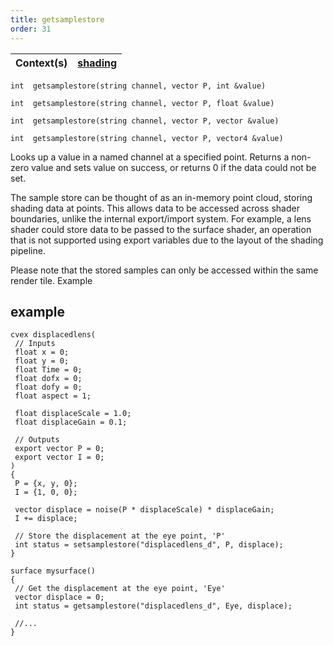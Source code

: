```yaml
---
title: getsamplestore
order: 31
---
```

| Context(s) | [shading](../contexts/shading.html) |
| --- | --- |

`int  getsamplestore(string channel, vector P, int &value)`

`int  getsamplestore(string channel, vector P, float &value)`

`int  getsamplestore(string channel, vector P, vector &value)`

`int  getsamplestore(string channel, vector P, vector4 &value)`

Looks up a value in a named channel at a specified point.
Returns a non-zero value and sets value on success, or returns 0
if the data could not be set.

The sample store can be thought of as an in-memory point cloud, storing
shading data at points. This allows data to be accessed across shader
boundaries, unlike the internal export/import system. For example,
a lens shader could store data to be passed to the surface shader,
an operation that is not supported using export variables due to the
layout of the shading pipeline.

Please note that the stored samples can only be accessed within the same render
tile.
Example

## example

```vex
cvex displacedlens(
 // Inputs
 float x = 0;
 float y = 0;
 float Time = 0;
 float dofx = 0;
 float dofy = 0;
 float aspect = 1;

 float displaceScale = 1.0;
 float displaceGain = 0.1;

 // Outputs
 export vector P = 0;
 export vector I = 0;
)
{
 P = {x, y, 0};
 I = {1, 0, 0};

 vector displace = noise(P * displaceScale) * displaceGain;
 I += displace;

 // Store the displacement at the eye point, 'P'
 int status = setsamplestore("displacedlens_d", P, displace);
}

surface mysurface()
{
 // Get the displacement at the eye point, 'Eye'
 vector displace = 0;
 int status = getsamplestore("displacedlens_d", Eye, displace);

 //...
}

```
